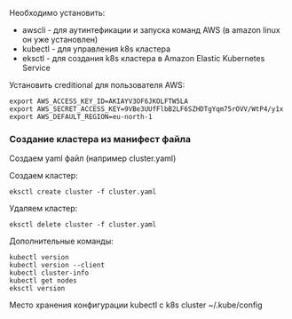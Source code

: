 Необходимо установить:
- awscli - для аутинтефикации и запуска команд AWS (в amazon linux он уже установлен) 
- kubectl - для управления k8s кластера
- eksctl - для создания k8s кластера в Amazon Elastic Kubernetes Service

Установить creditional для пользователя AWS:
```
export AWS_ACCESS_KEY_ID=AKIAYV3OF6JKOLFTW5LA
export AWS_SECRET_ACCESS_KEY=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
export AWS_DEFAULT_REGION=eu-north-1
```
  
### Создание кластера из манифест файла
Создаем yaml файл (например cluster.yaml)

Создаем кластер:
```
eksctl create cluster -f cluster.yaml
```
Удаляем кластер:
```
eksctl delete cluster -f cluster.yaml
```
  
Дополнительные команды:
```
kubectl version
kubectl version --client
kubectl cluster-info
kubectl get nodes
eksctl version
```
Место хранения конфигурации kubectl с k8s cluster
~/.kube/config
